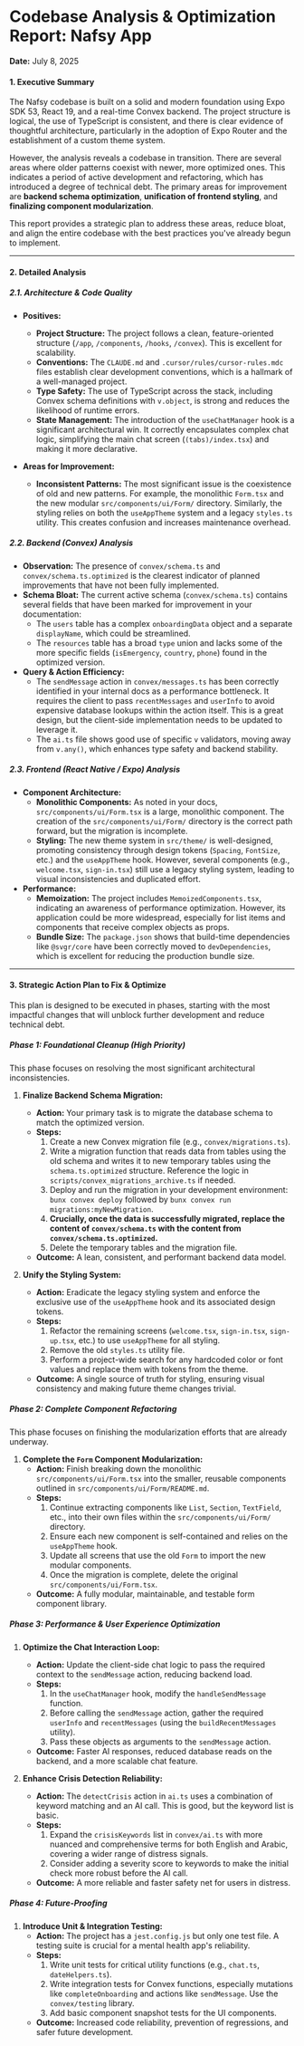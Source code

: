 # Codebase Analysis & Optimization Report: Nafsy App

**Date:** July 8, 2025

#### **1. Executive Summary**

The Nafsy codebase is built on a solid and modern foundation using Expo SDK 53, React 19, and a real-time Convex backend. The project structure is logical, the use of TypeScript is consistent, and there is clear evidence of thoughtful architecture, particularly in the adoption of Expo Router and the establishment of a custom theme system.

However, the analysis reveals a codebase in transition. There are several areas where older patterns coexist with newer, more optimized ones. This indicates a period of active development and refactoring, which has introduced a degree of technical debt. The primary areas for improvement are **backend schema optimization**, **unification of frontend styling**, and **finalizing component modularization**.

This report provides a strategic plan to address these areas, reduce bloat, and align the entire codebase with the best practices you've already begun to implement.

---

#### **2. Detailed Analysis**

##### **2.1. Architecture & Code Quality**

- **Positives:**
  - **Project Structure:** The project follows a clean, feature-oriented structure (`/app`, `/components`, `/hooks`, `/convex`). This is excellent for scalability.
  - **Conventions:** The `CLAUDE.md` and `.cursor/rules/cursor-rules.mdc` files establish clear development conventions, which is a hallmark of a well-managed project.
  - **Type Safety:** The use of TypeScript across the stack, including Convex schema definitions with `v.object`, is strong and reduces the likelihood of runtime errors.
  - **State Management:** The introduction of the `useChatManager` hook is a significant architectural win. It correctly encapsulates complex chat logic, simplifying the main chat screen (`(tabs)/index.tsx`) and making it more declarative.

- **Areas for Improvement:**
  - **Inconsistent Patterns:** The most significant issue is the coexistence of old and new patterns. For example, the monolithic `Form.tsx` and the new modular `src/components/ui/Form/` directory. Similarly, the styling relies on both the `useAppTheme` system and a legacy `styles.ts` utility. This creates confusion and increases maintenance overhead.

##### **2.2. Backend (Convex) Analysis**

- **Observation:** The presence of `convex/schema.ts` and `convex/schema.ts.optimized` is the clearest indicator of planned improvements that have not been fully implemented.
- **Schema Bloat:** The current active schema (`convex/schema.ts`) contains several fields that have been marked for improvement in your documentation:
  - The `users` table has a complex `onboardingData` object and a separate `displayName`, which could be streamlined.
  - The `resources` table has a broad `type` union and lacks some of the more specific fields (`isEmergency`, `country`, `phone`) found in the optimized version.
- **Query & Action Efficiency:**
  - The `sendMessage` action in `convex/messages.ts` has been correctly identified in your internal docs as a performance bottleneck. It requires the client to pass `recentMessages` and `userInfo` to avoid expensive database lookups within the action itself. This is a great design, but the client-side implementation needs to be updated to leverage it.
  - The `ai.ts` file shows good use of specific `v` validators, moving away from `v.any()`, which enhances type safety and backend stability.

##### **2.3. Frontend (React Native / Expo) Analysis**

- **Component Architecture:**
  - **Monolithic Components:** As noted in your docs, `src/components/ui/Form.tsx` is a large, monolithic component. The creation of the `src/components/ui/Form/` directory is the correct path forward, but the migration is incomplete.
  - **Styling:** The new theme system in `src/theme/` is well-designed, promoting consistency through design tokens (`Spacing`, `FontSize`, etc.) and the `useAppTheme` hook. However, several components (e.g., `welcome.tsx`, `sign-in.tsx`) still use a legacy styling system, leading to visual inconsistencies and duplicated effort.
- **Performance:**
  - **Memoization:** The project includes `MemoizedComponents.tsx`, indicating an awareness of performance optimization. However, its application could be more widespread, especially for list items and components that receive complex objects as props.
  - **Bundle Size:** The `package.json` shows that build-time dependencies like `@svgr/core` have been correctly moved to `devDependencies`, which is excellent for reducing the production bundle size.

---

#### **3. Strategic Action Plan to Fix & Optimize**

This plan is designed to be executed in phases, starting with the most impactful changes that will unblock further development and reduce technical debt.

##### **Phase 1: Foundational Cleanup (High Priority)**

This phase focuses on resolving the most significant architectural inconsistencies.

1.  **Finalize Backend Schema Migration:**
    - **Action:** Your primary task is to migrate the database schema to match the optimized version.
    - **Steps:**
      1.  Create a new Convex migration file (e.g., `convex/migrations.ts`).
      2.  Write a migration function that reads data from tables using the old schema and writes it to new temporary tables using the `schema.ts.optimized` structure. Reference the logic in `scripts/convex_migrations_archive.ts` if needed.
      3.  Deploy and run the migration in your development environment: `bunx convex deploy` followed by `bunx convex run migrations:myNewMigration`.
      4.  **Crucially, once the data is successfully migrated, replace the content of `convex/schema.ts` with the content from `convex/schema.ts.optimized`.**
      5.  Delete the temporary tables and the migration file.
    - **Outcome:** A lean, consistent, and performant backend data model.

2.  **Unify the Styling System:**
    - **Action:** Eradicate the legacy styling system and enforce the exclusive use of the `useAppTheme` hook and its associated design tokens.
    - **Steps:**
      1.  Refactor the remaining screens (`welcome.tsx`, `sign-in.tsx`, `sign-up.tsx`, etc.) to use `useAppTheme` for all styling.
      2.  Remove the old `styles.ts` utility file.
      3.  Perform a project-wide search for any hardcoded color or font values and replace them with tokens from the theme.
    - **Outcome:** A single source of truth for styling, ensuring visual consistency and making future theme changes trivial.

##### **Phase 2: Complete Component Refactoring**

This phase focuses on finishing the modularization efforts that are already underway.

1.  **Complete the `Form` Component Modularization:**
    - **Action:** Finish breaking down the monolithic `src/components/ui/Form.tsx` into the smaller, reusable components outlined in `src/components/ui/Form/README.md`.
    - **Steps:**
      1.  Continue extracting components like `List`, `Section`, `TextField`, etc., into their own files within the `src/components/ui/Form/` directory.
      2.  Ensure each new component is self-contained and relies on the `useAppTheme` hook.
      3.  Update all screens that use the old `Form` to import the new modular components.
      4.  Once the migration is complete, delete the original `src/components/ui/Form.tsx`.
    - **Outcome:** A fully modular, maintainable, and testable form component library.

##### **Phase 3: Performance & User Experience Optimization**

1.  **Optimize the Chat Interaction Loop:**
    - **Action:** Update the client-side chat logic to pass the required context to the `sendMessage` action, reducing backend load.
    - **Steps:**
      1.  In the `useChatManager` hook, modify the `handleSendMessage` function.
      2.  Before calling the `sendMessage` action, gather the required `userInfo` and `recentMessages` (using the `buildRecentMessages` utility).
      3.  Pass these objects as arguments to the `sendMessage` action.
    - **Outcome:** Faster AI responses, reduced database reads on the backend, and a more scalable chat feature.

2.  **Enhance Crisis Detection Reliability:**
    - **Action:** The `detectCrisis` action in `ai.ts` uses a combination of keyword matching and an AI call. This is good, but the keyword list is basic.
    - **Steps:**
      1.  Expand the `crisisKeywords` list in `convex/ai.ts` with more nuanced and comprehensive terms for both English and Arabic, covering a wider range of distress signals.
      2.  Consider adding a severity score to keywords to make the initial check more robust before the AI call.
    - **Outcome:** A more reliable and faster safety net for users in distress.

##### **Phase 4: Future-Proofing**

1.  **Introduce Unit & Integration Testing:**
    - **Action:** The project has a `jest.config.js` but only one test file. A testing suite is crucial for a mental health app's reliability.
    - **Steps:**
      1.  Write unit tests for critical utility functions (e.g., `chat.ts`, `dateHelpers.ts`).
      2.  Write integration tests for Convex functions, especially mutations like `completeOnboarding` and actions like `sendMessage`. Use the `convex/testing` library.
      3.  Add basic component snapshot tests for the UI components.
    - **Outcome:** Increased code reliability, prevention of regressions, and safer future development.
